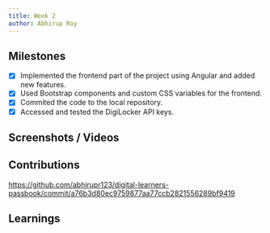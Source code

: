 ```yaml
---
title: Week 2
author: Abhirup Roy
---
```


## Milestones
- [x] Implemented the frontend part of the project using Angular and added new features.
- [x] Used Bootstrap components and custom CSS variables for the frontend.
- [x] Commited the code to the local repository.
- [x] Accessed and tested the DigiLocker API keys.

## Screenshots / Videos 

## Contributions
https://github.com/abhirupr123/digital-learners-passbook/commit/a76b3d80ec9759877aa77ccb2821556289bf9419
## Learnings